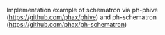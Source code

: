 Implementation example of schematron via ph-phive (https://github.com/phax/phive)  and ph-schematron (https://github.com/phax/ph-schematron) 
